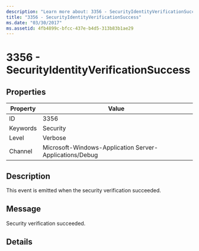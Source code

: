 ```yaml
---
description: "Learn more about: 3356 - SecurityIdentityVerificationSuccess"
title: "3356 - SecurityIdentityVerificationSuccess"
ms.date: "03/30/2017"
ms.assetid: 4fb4899c-bfcc-437e-b4d5-313b83b1ae29
---
```

# 3356 - SecurityIdentityVerificationSuccess

## Properties

| Property | Value |
| - | - |
|ID|3356|  
|Keywords|Security|  
|Level|Verbose|  
|Channel|Microsoft-Windows-Application Server-Applications/Debug|  
  
## Description  

 This event is emitted when the security verification succeeded.  
  
## Message  

 Security verification succeeded.  
  
## Details
